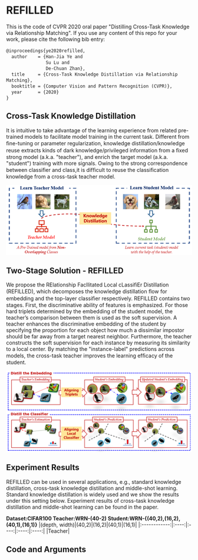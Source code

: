 # REFILLED
This is the code of CVPR 2020 oral paper "Distilling Cross-Task Knowledge via Relationship Matching". If you use any content of this repo for your work, please cite the following bib entry:

    @inproceedings{ye2020refilled,
      author    = {Han-Jia Ye and
                   Su Lu and
                   De-Chuan Zhan},
      title     = {Cross-Task Knowledge Distillation via Relationship Matching},
      booktitle = {Computer Vision and Pattern Recognition (CVPR)},
      year      = {2020}
    }
    
## Cross-Task Knowledge Distillation
It is intuitive to take advantage of the learning experience from related pre-trained models to facilitate model training in the current task. Different from ﬁne-tuning or parameter regularization, knowledge distillation/knowledge reuse extracts kinds of dark knowledge/privileged information from a ﬁxed strong model (a.k.a. "teacher"), and enrich the target model (a.k.a. "student") training with more signals. Owing to the strong correspondence between classiﬁer and class,it is difﬁcult to reuse the classiﬁcation knowledge from a cross-task teacher model.

<img src='figures/setting.png' width='520' div align=center>

## Two-Stage Solution - REFILLED
We propose the RElationship FacIlitated Local cLassifiEr Distillation (REFILLED), which decomposes the knowledge distillation ﬂow for embedding and the top-layer classiﬁer respectively. REFILLED contains two stages. First, the discriminative ability of features is emphasized. For those hard triplets determined by the embedding of the student model, the teacher’s comparison between them is used as the soft supervision. A teacher enhances the discriminative embedding of the student by specifying the proportion for each object how much a dissimilar impostor should be far away from a target nearest neighbor. Furthermore, the teacher constructs the soft supervision for each instance by measuring its similarity to a local center. By matching the "instance-label" predictions across models, the cross-task teacher improves the learning efﬁcacy of the student.

<img src='figures/two_stage.png' width='800' div align=center>

## Experiment Results
REFILLED can be used in several applications, e.g., standard knowledge distillation, cross-task knowledge distillation and middle-shot learning. Standard knowledge distillation is widely used and we show the results under this setting below. Experiment results of cross-task knowledge distillation and middle-shot learning can be found in the paper.

**Dataset:CIFAR100 Teacher:WRN-(40-2) Student:WRN-{(40,2),(16,2),(40,1),(16,1)}**
|(depth, width)|(40,2)|(16,2)|(40,1)|(16,1)|
|:------------:|:----:|:----:|:----:|:----:|
|Teacher|

## Code and Arguments
